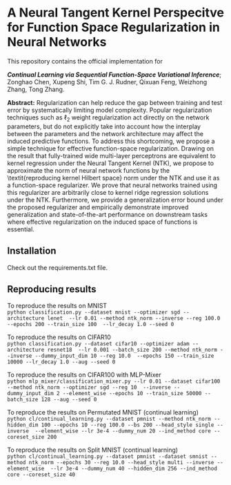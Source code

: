 # A Neural Tangent Kernel Perspecitve for Function Space Regularization in Neural Networks

This repository contains the official implementation for

_**Continual Learning via Sequential Function-Space Variational Inference**_; Zonghao Chen, Xupeng Shi, Tim G. J. Rudner, 
Qixuan Feng, Weizhong Zhang, Tong Zhang. 

**Abstract:** Regularization can help reduce the gap between training and test error by systematically limiting model complexity. 
Popular regularization techniques such as $\ell_2$ weight regularization act directly on the network parameters, but 
do not explicitly take into account how the interplay between the parameters and the network architecture may affect the induced predictive functions.
To address this shortcoming, we propose a simple technique for effective function-space regularization. Drawing on the 
result that fully-trained wide multi-layer perceptrons are equivalent to kernel regression under the Neural Tangent Kernel (NTK), 
we propose to approximate the norm of neural network functions by the \textit{reproducing kernel Hilbert space} norm under the NTK  and use it as a function-space regularizer. We prove that neural networks trained using this regularizer are arbitrarily close to kernel ridge regression solutions under the NTK. Furthermore, we provide a generalization error bound under the proposed regularizer and empirically 
demonstrate improved generalization and state-of-the-art performance on downstream tasks where effective regularization 
on the induced space of functions is essential.

## Installation
Check out the requirements.txt file.

## Reproducing results
To reproduce the results on MNIST \
`python classification.py --dataset mnist --optimizer sgd --architecture lenet 
--lr 0.01 --method ntk_norm --inverse --reg 100.0 --epochs 200 --train_size 100 
--lr_decay 1.0 --seed 0`

To reproduce the results on CIFAR10 \
`python classification.py --dataset cifar10 --optimizer adam --architecture resnet18 
--lr 0.001 --batch_size 200 --method ntk_norm --inverse --dummy_input_dim 10 --reg 10.0 
--epochs 150 --train_size 10000 --lr_decay 1.0 --aug --seed 0`

To reproduce the results on CIFAR100 with MLP-Mixer \
`python mlp_mixer/classification_mixer.py --lr 0.01 --dataset cifar100 --method ntk_norm --optimizer sgd --reg 10 
--inverse --dummy_input_dim 2 --element_wise
--epochs 10 --train_size 50000 --batch_size 128 --aug --seed 0`

To reproduce the results on Permutated MNIST (continual learning) \
`python cl/continual_learning.py
--dataset pmnist --method ntk_norm --hidden_dim 100 --epochs 10 --reg 100.0 --bs 200 --head_style single --inverse 
--element_wise --lr 3e-4 --dummy_num 20 --ind_method core --coreset_size 200`

To reproduce the results on Split MNIST (continual learning) \
`python cl/continual_learning.py
--dataset pmnist --dataset smnist --method ntk_norm --epochs 30 --reg 10.0 --head_style multi --inverse --element_wise 
--lr 3e-4 --dummy_num 40 --hidden_dim 256 --ind_method core --coreset_size 40`

